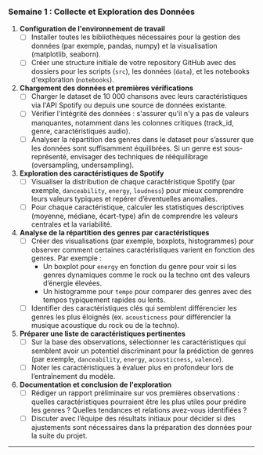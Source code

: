 ### Semaine 1 : Collecte et Exploration des Données

1. **Configuration de l'environnement de travail**
   - [ ] Installer toutes les bibliothèques nécessaires pour la gestion des données (par exemple, pandas, numpy) et la visualisation (matplotlib, seaborn).
   - [ ] Créer une structure initiale de votre repository GitHub avec des dossiers pour les scripts (`src`), les données (`data`), et les notebooks d'exploration (`notebooks`).

2. **Chargement des données et premières vérifications**
   - [ ] Charger le dataset de 10 000 chansons avec leurs caractéristiques via l'API Spotify ou depuis une source de données existante.
   - [ ] Vérifier l'intégrité des données : s'assurer qu'il n'y a pas de valeurs manquantes, notamment dans les colonnes critiques (track_id, genre, caractéristiques audio).
   - [ ] Analyser la répartition des genres dans le dataset pour s’assurer que les données sont suffisamment équilibrées. Si un genre est sous-représenté, envisager des techniques de rééquilibrage (oversampling, undersampling).

3. **Exploration des caractéristiques de Spotify**
   - [ ] Visualiser la distribution de chaque caractéristique Spotify (par exemple, `danceability`, `energy`, `loudness`) pour mieux comprendre leurs valeurs typiques et repérer d’éventuelles anomalies.
   - [ ] Pour chaque caractéristique, calculer les statistiques descriptives (moyenne, médiane, écart-type) afin de comprendre les valeurs centrales et la variabilité.

4. **Analyse de la répartition des genres par caractéristiques**
   - [ ] Créer des visualisations (par exemple, boxplots, histogrammes) pour observer comment certaines caractéristiques varient en fonction des genres. Par exemple :
     - Un boxplot pour `energy` en fonction du genre pour voir si les genres dynamiques comme le rock ou la techno ont des valeurs d’énergie élevées.
     - Un histogramme pour `tempo` pour comparer des genres avec des tempos typiquement rapides ou lents.
   - [ ] Identifier des caractéristiques clés qui semblent différencier les genres les plus éloignés (ex. `acousticness` pour différencier la musique acoustique du rock ou de la techno).

5. **Préparer une liste de caractéristiques pertinentes**
   - [ ] Sur la base des observations, sélectionner les caractéristiques qui semblent avoir un potentiel discriminant pour la prédiction de genres (par exemple, `danceability`, `energy`, `acousticness`, `valence`).
   - [ ] Noter les caractéristiques à évaluer plus en profondeur lors de l’entraînement du modèle.

6. **Documentation et conclusion de l'exploration**
   - [ ] Rédiger un rapport préliminaire sur vos premières observations : quelles caractéristiques pourraient être les plus utiles pour prédire les genres ? Quelles tendances et relations avez-vous identifiées ?
   - [ ] Discuter avec l’équipe des résultats initiaux pour décider si des ajustements sont nécessaires dans la préparation des données pour la suite du projet.

---
